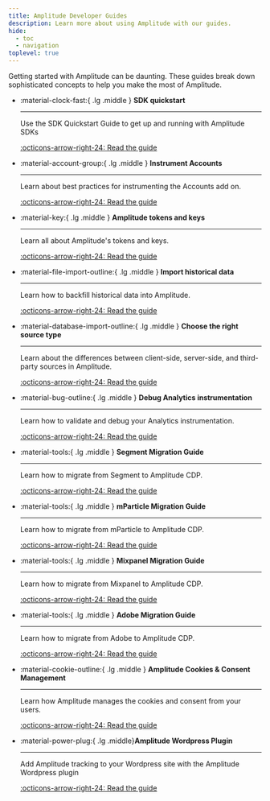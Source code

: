 ```yaml
---
title: Amplitude Developer Guides
description: Learn more about using Amplitude with our guides.
hide:
  - toc
  - navigation
toplevel: true
---
```


Getting started with Amplitude can be daunting. These guides break down sophisticated concepts to help you make the most of Amplitude. 

<div class="grid cards" markdown>

- :material-clock-fast:{ .lg .middle } __SDK quickstart__

    ---

    Use the SDK Quickstart Guide to get up and running with Amplitude SDKs 

    [:octicons-arrow-right-24: Read the guide](../data/sdks/sdk-quickstart/)

- :material-account-group:{ .lg .middle } __Instrument Accounts__

    ---

    Learn about best practices for instrumenting the Accounts add on.

    [:octicons-arrow-right-24: Read the guide](../guides/accounts-instrumentation-guide/)

- :material-key:{ .lg .middle } __Amplitude tokens and keys__

    ---

    Learn all about Amplitude's tokens and keys.

    [:octicons-arrow-right-24: Read the guide](../guides/amplitude-keys-guide/)

- :material-file-import-outline:{ .lg .middle } __Import historical data__

    ---

    Learn how to backfill historical data into Amplitude. 

    [:octicons-arrow-right-24: Read the guide](../analytics/data-backfill-guide/)

- :material-database-import-outline:{ .lg .middle } __Choose the right source type__

    ---

    Learn about the differences between client-side, server-side, and third-party sources in Amplitude. 

    [:octicons-arrow-right-24: Read the guide](../data/sources/client-side-vs-server-side/)

- :material-bug-outline:{ .lg .middle } __Debug Analytics instrumentation__

    ---

    Learn how to validate and debug your Analytics instrumentation.  

    [:octicons-arrow-right-24: Read the guide](../data/debugger)

- :material-tools:{ .lg .middle } __Segment Migration Guide__

    ---

    Learn how to migrate from Segment to Amplitude CDP.  

    [:octicons-arrow-right-24: Read the guide](../guides/segment-migration-guide)

- :material-tools:{ .lg .middle } __mParticle Migration Guide__

    ---

    Learn how to migrate from mParticle to Amplitude CDP.

    [:octicons-arrow-right-24: Read the guide](../guides/mparticle-migration-guide)

- :material-tools:{ .lg .middle } __Mixpanel Migration Guide__

    ---

    Learn how to migrate from Mixpanel to Amplitude CDP.

    [:octicons-arrow-right-24: Read the guide](../guides/mixpanel-migration-guide)

- :material-tools:{ .lg .middle } __Adobe Migration Guide__

    ---

    Learn how to migrate from Adobe to Amplitude CDP.

    [:octicons-arrow-right-24: Read the guide](../guides/adobe-migration-guide)

- :material-cookie-outline:{ .lg .middle } __Amplitude Cookies & Consent Management__

    ---

    Learn how Amplitude manages the cookies and consent from your users.

    [:octicons-arrow-right-24: Read the guide](../guides/cookies-consent-mgmt-guide)
    
- :material-power-plug:{ .lg .middle}__Amplitude Wordpress Plugin__

    ---

    Add Amplitude tracking to your Wordpress site with the Amplitude Wordpress plugin

    [:octicons-arrow-right-24: Read the guide](../guides/wordpress-plugin-guide)
</div>